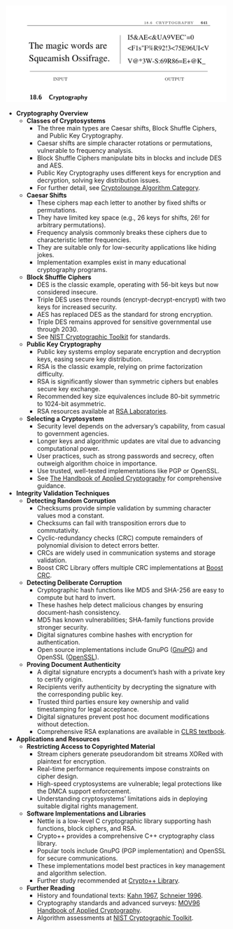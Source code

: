 ![ADM-ch18-strings-cryptography](ADM-ch18-strings-cryptography.best.png)

- **Cryptography Overview**
  - **Classes of Cryptosystems**
    - The three main types are Caesar shifts, Block Shuffle Ciphers, and Public Key Cryptography.
    - Caesar shifts are simple character rotations or permutations, vulnerable to frequency analysis.
    - Block Shuffle Ciphers manipulate bits in blocks and include DES and AES.
    - Public Key Cryptography uses different keys for encryption and decryption, solving key distribution issues.
    - For further detail, see [Cryptolounge Algorithm Category](http://www.cryptolounge.org/wiki/Category:Algorithm).
  - **Caesar Shifts**
    - These ciphers map each letter to another by fixed shifts or permutations.
    - They have limited key space (e.g., 26 keys for shifts, 26! for arbitrary permutations).
    - Frequency analysis commonly breaks these ciphers due to characteristic letter frequencies.
    - They are suitable only for low-security applications like hiding jokes.
    - Implementation examples exist in many educational cryptography programs.
  - **Block Shuffle Ciphers**
    - DES is the classic example, operating with 56-bit keys but now considered insecure.
    - Triple DES uses three rounds (encrypt-decrypt-encrypt) with two keys for increased security.
    - AES has replaced DES as the standard for strong encryption.
    - Triple DES remains approved for sensitive governmental use through 2030.
    - See [NIST Cryptographic Toolkit](http://csrc.nist.gov/groups/ST/toolkit) for standards.
  - **Public Key Cryptography**
    - Public key systems employ separate encryption and decryption keys, easing secure key distribution.
    - RSA is the classic example, relying on prime factorization difficulty.
    - RSA is significantly slower than symmetric ciphers but enables secure key exchange.
    - Recommended key size equivalences include 80-bit symmetric to 1024-bit asymmetric.
    - RSA resources available at [RSA Laboratories](http://www.rsa.com/rsalabs/).
  - **Selecting a Cryptosystem**
    - Security level depends on the adversary’s capability, from casual to government agencies.
    - Longer keys and algorithmic updates are vital due to advancing computational power.
    - User practices, such as strong passwords and secrecy, often outweigh algorithm choice in importance.
    - Use trusted, well-tested implementations like PGP or OpenSSL.
    - See [The Handbook of Applied Cryptography](http://www.cacr.math.uwaterloo.ca/hac/) for comprehensive guidance.
- **Integrity Validation Techniques**
  - **Detecting Random Corruption**
    - Checksums provide simple validation by summing character values mod a constant.
    - Checksums can fail with transposition errors due to commutativity.
    - Cyclic-redundancy checks (CRC) compute remainders of polynomial division to detect errors better.
    - CRCs are widely used in communication systems and storage validation.
    - Boost CRC Library offers multiple CRC implementations at [Boost CRC](http://www.boost.org/libs/crc/).
  - **Detecting Deliberate Corruption**
    - Cryptographic hash functions like MD5 and SHA-256 are easy to compute but hard to invert.
    - These hashes help detect malicious changes by ensuring document-hash consistency.
    - MD5 has known vulnerabilities; SHA-family functions provide stronger security.
    - Digital signatures combine hashes with encryption for authentication.
    - Open source implementations include GnuPG ([GnuPG](http://www.gnupg.org/)) and OpenSSL ([OpenSSL](http://www.openssl.org/)).
  - **Proving Document Authenticity**
    - A digital signature encrypts a document’s hash with a private key to certify origin.
    - Recipients verify authenticity by decrypting the signature with the corresponding public key.
    - Trusted third parties ensure key ownership and valid timestamping for legal acceptance.
    - Digital signatures prevent post hoc document modifications without detection.
    - Comprehensive RSA explanations are available in [CLRS textbook](https://example.org).
- **Applications and Resources**
  - **Restricting Access to Copyrighted Material**
    - Stream ciphers generate pseudorandom bit streams XORed with plaintext for encryption.
    - Real-time performance requirements impose constraints on cipher design.
    - High-speed cryptosystems are vulnerable; legal protections like the DMCA support enforcement.
    - Understanding cryptosystems’ limitations aids in deploying suitable digital rights management.
  - **Software Implementations and Libraries**
    - Nettle is a low-level C cryptographic library supporting hash functions, block ciphers, and RSA.
    - Crypto++ provides a comprehensive C++ cryptography class library.
    - Popular tools include GnuPG (PGP implementation) and OpenSSL for secure communications.
    - These implementations model best practices in key management and algorithm selection.
    - Further study recommended at [Crypto++ Library](http://www.cryptopp.com/).
  - **Further Reading**
    - History and foundational texts: [Kahn 1967](https://example.org), [Schneier 1996](https://example.org).
    - Cryptography standards and advanced surveys: [MOV96 Handbook of Applied Cryptography](http://www.cacr.math.uwaterloo.ca/hac/).
    - Algorithm assessments at [NIST Cryptographic Toolkit](http://csrc.nist.gov/groups/ST/toolkit).
